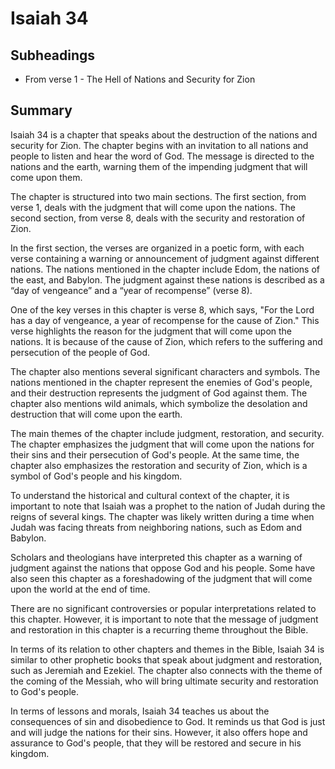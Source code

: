 # Isaiah 34

## Subheadings

* From verse 1 - The Hell of Nations and Security for Zion

## Summary

Isaiah 34 is a chapter that speaks about the destruction of the nations and security for Zion. The chapter begins with an invitation to all nations and people to listen and hear the word of God. The message is directed to the nations and the earth, warning them of the impending judgment that will come upon them.

The chapter is structured into two main sections. The first section, from verse 1, deals with the judgment that will come upon the nations. The second section, from verse 8, deals with the security and restoration of Zion.

In the first section, the verses are organized in a poetic form, with each verse containing a warning or announcement of judgment against different nations. The nations mentioned in the chapter include Edom, the nations of the east, and Babylon. The judgment against these nations is described as a “day of vengeance” and a “year of recompense” (verse 8).

One of the key verses in this chapter is verse 8, which says, "For the Lord has a day of vengeance, a year of recompense for the cause of Zion." This verse highlights the reason for the judgment that will come upon the nations. It is because of the cause of Zion, which refers to the suffering and persecution of the people of God.

The chapter also mentions several significant characters and symbols. The nations mentioned in the chapter represent the enemies of God's people, and their destruction represents the judgment of God against them. The chapter also mentions wild animals, which symbolize the desolation and destruction that will come upon the earth.

The main themes of the chapter include judgment, restoration, and security. The chapter emphasizes the judgment that will come upon the nations for their sins and their persecution of God's people. At the same time, the chapter also emphasizes the restoration and security of Zion, which is a symbol of God's people and his kingdom.

To understand the historical and cultural context of the chapter, it is important to note that Isaiah was a prophet to the nation of Judah during the reigns of several kings. The chapter was likely written during a time when Judah was facing threats from neighboring nations, such as Edom and Babylon.

Scholars and theologians have interpreted this chapter as a warning of judgment against the nations that oppose God and his people. Some have also seen this chapter as a foreshadowing of the judgment that will come upon the world at the end of time.

There are no significant controversies or popular interpretations related to this chapter. However, it is important to note that the message of judgment and restoration in this chapter is a recurring theme throughout the Bible.

In terms of its relation to other chapters and themes in the Bible, Isaiah 34 is similar to other prophetic books that speak about judgment and restoration, such as Jeremiah and Ezekiel. The chapter also connects with the theme of the coming of the Messiah, who will bring ultimate security and restoration to God's people.

In terms of lessons and morals, Isaiah 34 teaches us about the consequences of sin and disobedience to God. It reminds us that God is just and will judge the nations for their sins. However, it also offers hope and assurance to God's people, that they will be restored and secure in his kingdom.